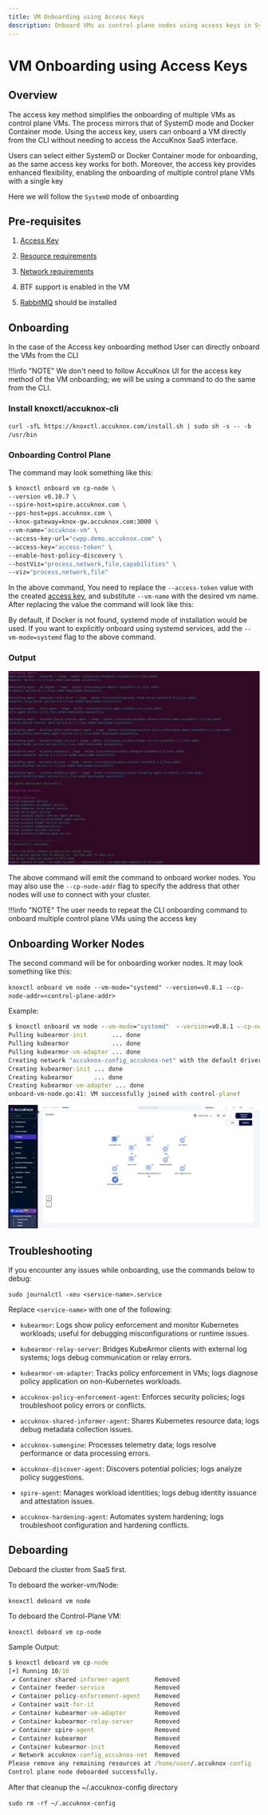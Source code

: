 ```yaml
---
title: VM Onboarding using Access Keys
description: Onboard VMs as control plane nodes using access keys in SystemD mode or Docker Container mode. Learn how to onboard and deboard VMs using the access key method.
---
```


# VM Onboarding using Access Keys

## Overview

The access key method simplifies the onboarding of multiple VMs as control plane VMs. The process mirrors that of SystemD mode and Docker Container mode. Using the access key, users can onboard a VM directly from the CLI without needing to access the AccuKnox SaaS interface.

Users can select either SystemD or Docker Container mode for onboarding, as the same access key works for both. Moreover, the access key provides enhanced flexibility, enabling the onboarding of multiple control plane VMs with a single key

Here we will follow the `SystemD` mode of onboarding

## Pre-requisites

1. [Access Key](https://help.accuknox.com/how-to/create-access-keys/ "https://help.accuknox.com/how-to/create-access-keys/")

2. [Resource requirements](https://help.accuknox.com/how-to/vm-onboard-deboard-systemd/#resource-requirements "https://help.accuknox.com/how-to/vm-onboard-deboard-systemd/#resource-requirements")

3. [Network requirements](https://help.accuknox.com/how-to/vm-onboard-deboard-systemd/#network-requirements "https://help.accuknox.com/how-to/vm-onboard-deboard-systemd/#network-requirements")

4. BTF support is enabled in the VM

5. [RabbitMQ](https://www.rabbitmq.com/docs/download "https://www.rabbitmq.com/docs/download") should be installed

## Onboarding

In the case of the Access key onboarding method User can directly onboard the VMs from the CLI

!!!info "NOTE"
    We don't need to follow AccuKnox UI for the access key method of the VM onboarding; we will be using a command to do the same from the CLI.

### Install knoxctl/accuknox-cli

`curl -sfL https://knoxctl.accuknox.com/install.sh | sudo sh -s -- -b /usr/bin`

### Onboarding Control Plane

The command may look something like this:

```sh
$ knoxctl onboard vm cp-node \
--version v0.10.7 \
--spire-host=spire.accuknox.com \
--pps-host=pps.accuknox.com \
--knox-gateway=knox-gw.accuknox.com:3000 \
--vm-name="accuknox-vm" \
--access-key-url="cwpp.demo.accuknox.com" \
--access-key="access-token" \
--enable-host-policy-discovery \
--hostViz="process,network,file,capabilities" \
--viz="process,network,file"
```

In the above command, You need to replace the `--access-token` value with the created [access key](https://help.accuknox.com/how-to/create-access-keys/ "https://help.accuknox.com/how-to/create-access-keys/"), and substitute `--vm-name` with the desired vm name. After replacing the value the command will look like this:

By default, if Docker is not found, systemd mode of installation would be used. If you want to explicitly onboard using systemd services, add the `--vm-mode=systemd` flag to the above command.

### Output



![image-20241231-132346.png](./images/vm-onboard-access-keys/1.png)

The above command will emit the command to onboard worker nodes. You may also use the `--cp-node-addr` flag to specify the address that other nodes will use to connect with your cluster.

!!!info "NOTE"
    The user needs to repeat the CLI onboarding command to onboard multiple control plane VMs using the access key

## Onboarding Worker Nodes

The second command will be for onboarding worker nodes. It may look something like this:

`knoxctl onboard vm node --vm-mode="systemd" --version=v0.8.1 --cp-node-addr=<control-plane-addr>`

Example:

```cmd
$ knoxctl onboard vm node --vm-mode="systemd"  --version=v0.8.1 --cp-node-addr=192.168.56.106
Pulling kubearmor-init       ... done
Pulling kubearmor            ... done
Pulling kubearmor-vm-adapter ... done
Creating network "accuknox-config_accuknox-net" with the default driver
Creating kubearmor-init ... done
Creating kubearmor      ... done
Creating kubearmor-vm-adapter ... done
onboard-vm-node.go:41: VM successfully joined with control-plane!
```

![image-20241231-133957.png](./images/vm-onboard-access-keys/2.png)

## Troubleshooting

If you encounter any issues while onboarding, use the commands below to debug:

`sudo journalctl -xeu <service-name>.service`

Replace `<service-name>` with one of the following:

- `kubearmor`: Logs show policy enforcement and monitor Kubernetes workloads; useful for debugging misconfigurations or runtime issues.

- `kubearmor-relay-server`: Bridges KubeArmor clients with external log systems; logs debug communication or relay errors.

- `kubearmor-vm-adapter`: Tracks policy enforcement in VMs; logs diagnose policy application on non-Kubernetes workloads.

- `accuknox-policy-enforcement-agent`: Enforces security policies; logs troubleshoot policy errors or conflicts.

- `accuknox-shared-informer-agent`: Shares Kubernetes resource data; logs debug metadata collection issues.

- `accuknox-sumengine`: Processes telemetry data; logs resolve performance or data processing errors.

- `accuknox-discover-agent`: Discovers potential policies; logs analyze policy suggestions.

- `spire-agent`: Manages workload identities; logs debug identity issuance and attestation issues.

- `accuknox-hardening-agent`: Automates system hardening; logs troubleshoot configuration and hardening conflicts.

## Deboarding

Deboard the cluster from SaaS first.

To deboard the worker-vm/Node:

`knoxctl deboard vm node`

To deboard the Control-Plane VM:

`knoxctl deboard vm cp-node`

Sample Output:

```cmd
$ knoxctl deboard vm cp-node
[+] Running 10/10
 ✔ Container shared-informer-agent       Removed                                                                   0.6s
 ✔ Container feeder-service              Removed                                                                   0.6s
 ✔ Container policy-enforcement-agent    Removed                                                                   0.8s
 ✔ Container wait-for-it                 Removed                                                                   0.0s
 ✔ Container kubearmor-vm-adapter        Removed                                                                   5.6s
 ✔ Container kubearmor-relay-server      Removed                                                                   1.5s
 ✔ Container spire-agent                 Removed                                                                   0.5s
 ✔ Container kubearmor                   Removed                                                                  10.4s
 ✔ Container kubearmor-init              Removed                                                                   0.0s
 ✔ Network accuknox-config_accuknox-net  Removed                                                                   0.3s
Please remove any remaining resources at /home/user/.accuknox-config
Control plane node deboarded successfully.

```

After that cleanup the ~/.accuknox-config directory

`sudo rm -rf ~/.accuknox-config`
